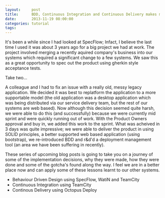 ```yaml
---
layout:     post 
title:  	BDD, Continuous Integration and Continuous Delivery makes me happy
date:       2013-11-19 08:00:00
categories: tutorial
tags:		
---
```


It's been a while since I had looked at SpecFlow; Infact, I believe the last time I used it was about 3 years ago for a big project we had at work. The project involved merging a recently aquired company's business into our systems which required a significant change to a few systems. We saw this as a great opportunity to spec out the product using gherkin style acceptance tests. 

Take two...

A colleague and I had to fix an issue with a really old, messy legacy application. We decided it was best to replatform the application to a more supportable model (the old application was a desktop application which was being distributed via our service delivery team, but the rest of our systems are web based). Now although this decision seemed quite harsh, we were able to do this (and successfully) because we were currently mid sprint and were quickly running out of work. With the Product Owners approval and buy in, we added this work to the sprint. What was acheived in 3 days was quite impressive; we were able to deliver the product in using SOLID principles, a better supported web based application (using bootstrap), we re-introduced BDD and r&d'd a deployment management tool (an area we have been suffering in recently).

These series of upcoming blog posts is going to take you on a journey of some of the implementation decisions, why they were made, how they were done and some of the gotcha's found along the way. I feel we are in a better place now and can apply some of these lessons learnt to our other systems.


* Behaviour Driven Design using SpecFlow, WatiN and TeamCity
* Continuous Integration using TeamCity
* Continous Delivery using Octopus Deploy
